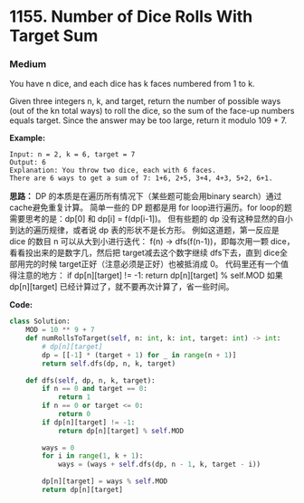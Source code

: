 # 1155. Number of Dice Rolls With Target Sum
### Medium

You have n dice, and each dice has k faces numbered from 1 to k.

Given three integers n, k, and target, return the number of possible ways (out of the kn total ways) to roll the dice, so the sum of the face-up numbers equals target. Since the answer may be too large, return it modulo 109 + 7.

**Example:**

```
Input: n = 2, k = 6, target = 7
Output: 6
Explanation: You throw two dice, each with 6 faces.
There are 6 ways to get a sum of 7: 1+6, 2+5, 3+4, 4+3, 5+2, 6+1.
```

**思路：**
DP 的本质是在遍历所有情况下（某些题可能会用binary search）通过cache避免重复计算。
简单一些的 DP 题都是用 for loop进行遍历。for loop的题需要思考的是：dp[0] 和 dp[i] = f(dp[i-1])。
但有些题的 dp 没有这种显然的自小到达的遍历规律，或者说 dp 表的形状不是长方形。
例如这道题，第一反应是 dice 的数目 n 可以从大到小进行迭代： f(n) -> dfs(f(n-1))，即每次用一颗 dice，看看投出来的是数字几，然后把 target减去这个数字继续 dfs下去，直到 dice全部用完的时候 target正好（注意必须是正好）也被抵消成 0。
代码里还有一个值得注意的地方：
    if dp[n][target] != -1:
        return dp[n][target] % self.MOD
如果 dp[n][target] 已经计算过了，就不要再次计算了，省一些时间。

**Code:**
```python
class Solution:
    MOD = 10 ** 9 + 7
    def numRollsToTarget(self, n: int, k: int, target: int) -> int:
        # dp[n][target]
        dp = [[-1] * (target + 1) for _ in range(n + 1)]
        return self.dfs(dp, n, k, target)
    
    def dfs(self, dp, n, k, target):
        if n == 0 and target == 0:
            return 1
        if n == 0 or target <= 0:
            return 0
        if dp[n][target] != -1:
            return dp[n][target] % self.MOD
        
        ways = 0
        for i in range(1, k + 1):
            ways = (ways + self.dfs(dp, n - 1, k, target - i))
        
        dp[n][target] = ways % self.MOD
        return dp[n][target]
```
